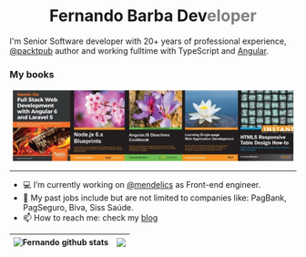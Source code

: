 <div>
  <h1 style="text-align: center">
    <span >
      Fernando Barba Dev<span style="color: gray">eloper</span>
    </span>
  </h1>
  <p>
    I'm Senior Software developer with 20+ years of professional experience, <a href="https://www.packtpub.com/authors/fernando-monteiro" target="_blank">@packtpub</a> author and working fulltime with TypeScript and <a href="https://www.amazon.com/Fernando-Monteiro/e/B00J73VOHO" target="_blank">Angular</a>.
  </p>
</div>

### My books

<div style="text-align: center">

![my pyblished books](./images/books.jpeg)

</div>

---

- 💻 I’m currently working on [@mendelics](https://github.com/mendelics) as Front-end engineer.
- 💼 My past jobs include but are not limited to companies like: PagBank, PagSeguro, Biva, Siss Saúde.
- 📫 How to reach me: check my [blog](https://barbadev.netlify.app/)

| <img align="center" src="https://github-readme-stats.vercel.app/api?username=newaeonweb&show_icons=true&include_all_commits=true&count_private=true&theme=flag-india&hide_border=true" alt="Fernando github stats" /> | <img align="center" src="https://github-readme-stats.vercel.app/api/top-langs/?username=newaeonweb&layout=compact&theme=flag-india&hide_border=true" /> |
| --------------------------------------------------------------------------------------------------------------------------------------------------------------------------------------------------------------------- | ------------------------------------------------------------------------------------------------------------------------------------------------------- |
